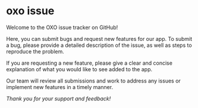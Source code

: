 # oxo issue 

Welcome to the OXO issue tracker on GitHub! 

Here, you can submit bugs and request new features for our app. 
To submit a bug, please provide a detailed description of the issue, as well as steps to reproduce the problem. 

If you are requesting a new feature, please give a clear and concise explanation of what you would like to see added to the app. 

Our team will review all submissions and work to address any issues or implement new features in a timely manner. 

*Thank you for your support and feedback!*
